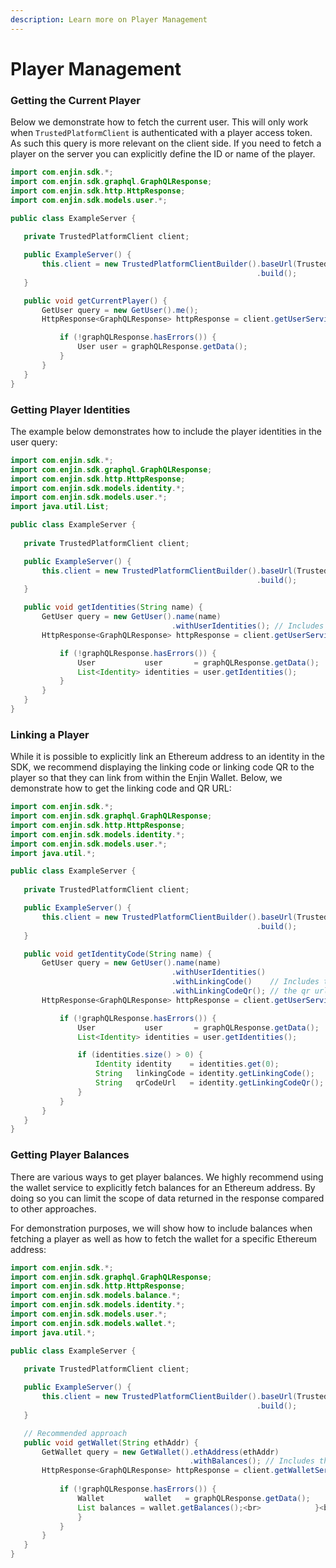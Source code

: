```yaml
---
description: Learn more on Player Management
---
```


# Player Management

### Getting the Current Player

Below we demonstrate how to fetch the current user. This will only work when `TrustedPlatformClient` is authenticated with a player access token. As such this query is more relevant on the client side. If you need to fetch a player on the server you can explicitly define the ID or name of the player.

```java
import com.enjin.sdk.*;
import com.enjin.sdk.graphql.GraphQLResponse;
import com.enjin.sdk.http.HttpResponse;
import com.enjin.sdk.models.user.*;

public class ExampleServer {
   
   private TrustedPlatformClient client;

   public ExampleServer() {
       this.client = new TrustedPlatformClientBuilder().baseUrl(TrustedPlatformClientBuilder.KOVAN)
                                                       .build();
   }

   public void getCurrentPlayer() {
       GetUser query = new GetUser().me();
       HttpResponse<GraphQLResponse> httpResponse = client.getUserService().getUserSync(query);<br><br>        if (!httpResponse.isEmpty()) {<br>            GraphQLResponse graphQLResponse = httpResponse.body();

           if (!graphQLResponse.hasErrors()) {
               User user = graphQLResponse.getData();
           }
       }
   }
}
```

### Getting Player Identities

The example below demonstrates how to include the player identities in the user query:

```java
import com.enjin.sdk.*;
import com.enjin.sdk.graphql.GraphQLResponse;
import com.enjin.sdk.http.HttpResponse;
import com.enjin.sdk.models.identity.*;
import com.enjin.sdk.models.user.*;
import java.util.List;

public class ExampleServer {
   
   private TrustedPlatformClient client;

   public ExampleServer() {
       this.client = new TrustedPlatformClientBuilder().baseUrl(TrustedPlatformClientBuilder.KOVAN)
                                                       .build();
   }

   public void getIdentities(String name) {
       GetUser query = new GetUser().name(name)
                                    .withUserIdentities(); // Includes the user identities
       HttpResponse<GraphQLResponse> httpResponse = client.getUserService().getUserSync(query);<br><br>        if (!httpResponse.isEmpty()) {<br>            GraphQLResponse graphQLResponse = httpResponse.body();

           if (!graphQLResponse.hasErrors()) {
               User           user       = graphQLResponse.getData();
               List<Identity> identities = user.getIdentities();
           }
       }
   }
}
```

### Linking a Player

While it is possible to explicitly link an Ethereum address to an identity in the SDK, we recommend displaying the linking code or linking code QR to the player so that they can link from within the Enjin Wallet. Below, we demonstrate how to get the linking code and QR URL:

```java
import com.enjin.sdk.*;
import com.enjin.sdk.graphql.GraphQLResponse;
import com.enjin.sdk.http.HttpResponse;
import com.enjin.sdk.models.identity.*;
import com.enjin.sdk.models.user.*;
import java.util.*;

public class ExampleServer {
   
   private TrustedPlatformClient client;

   public ExampleServer() {
       this.client = new TrustedPlatformClientBuilder().baseUrl(TrustedPlatformClientBuilder.KOVAN)
                                                       .build();
   }

   public void getIdentityCode(String name) {
       GetUser query = new GetUser().name(name)
                                    .withUserIdentities()
                                    .withLinkingCode()    // Includes the linking code and
                                    .withLinkingCodeQr(); // the qr url for the identities
       HttpResponse<GraphQLResponse> httpResponse = client.getUserService().getUserSync(query);<br><br>        if (!httpResponse.isEmpty()) {<br>            GraphQLResponse graphQLResponse = httpResponse.body();

           if (!graphQLResponse.hasErrors()) {
               User           user       = graphQLResponse.getData();
               List<Identity> identities = user.getIdentities();

               if (identities.size() > 0) {
                   Identity identity    = identities.get(0);
                   String   linkingCode = identity.getLinkingCode();
                   String   qrCodeUrl   = identity.getLinkingCodeQr();
               }
           }
       }
   }
}
```

### Getting Player Balances

There are various ways to get player balances. We highly recommend using the wallet service to explicitly fetch balances for an Ethereum address. By doing so you can limit the scope of data returned in the response compared to other approaches. 

For demonstration purposes, we will show how to include balances when fetching a player as well as how to fetch the wallet for a specific Ethereum address:

```java
import com.enjin.sdk.*;
import com.enjin.sdk.graphql.GraphQLResponse;
import com.enjin.sdk.http.HttpResponse;
import com.enjin.sdk.models.balance.*;
import com.enjin.sdk.models.identity.*;
import com.enjin.sdk.models.user.*;
import com.enjin.sdk.models.wallet.*;
import java.util.*;

public class ExampleServer {
   
   private TrustedPlatformClient client;

   public ExampleServer() {
       this.client = new TrustedPlatformClientBuilder().baseUrl(TrustedPlatformClientBuilder.KOVAN)
                                                       .build();
   }

   // Recommended approach
   public void getWallet(String ethAddr) {
       GetWallet query = new GetWallet().ethAddress(ethAddr)
                                        .withBalances(); // Includes the balances
       HttpResponse<GraphQLResponse> httpResponse = client.getWalletService().getWalletSync(query);<br>    <br>        if (!httpResponse.isEmpty()) {<br>            GraphQLResponse graphQLResponse = httpResponse.body();
   
           if (!graphQLResponse.hasErrors()) {
               Wallet         wallet   = graphQLResponse.getData();
               List balances = wallet.getBalances();<br>            }<br>        }<br>    }<br><br>    public void getBalances(String name) {<br>        GetUser query = new GetUser().name(name)<br>                                     .withUserIdentities()<br>                                     .withWallet()    // Includes the wallet and<br>                                     .withBalances(); // the balances for it<br>        HttpResponse<GraphQLResponse<User>> httpResponse = client.getUserService().getUserSync(query);<br>    <br>        if (!httpResponse.isEmpty()) {<br>            GraphQLResponse<User> graphQLResponse = httpResponse.body();<br>    <br>            if (!graphQLResponse.hasErrors()) {<br>                User           user       = graphQLResponse.getData();<br>                List<Identity> identities = user.getIdentities();<br>    <br>                if (identities.size() > 0) {<br>                    Identity       identity = identities.get(0);<br>                    Wallet         wallet   = identity.getWallet();<br>                    List balances = wallet.getBalances();
               }
           }
       }
   }
}
```

